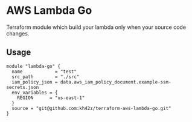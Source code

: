 # AWS Lambda Go

Terraform module which build your lambda only when your source code changes.

## Usage

```hcl
module "lambda-go" {
  name            = "test"
  src_path        = "./src"
  iam_policy_json = data.aws_iam_policy_document.example-ssm-secrets.json
  env_variables = {
    REGION      = "us-east-1"
  }
  source = "git@github.com:kh42z/terraform-aws-lambda-go.git"
}
```
